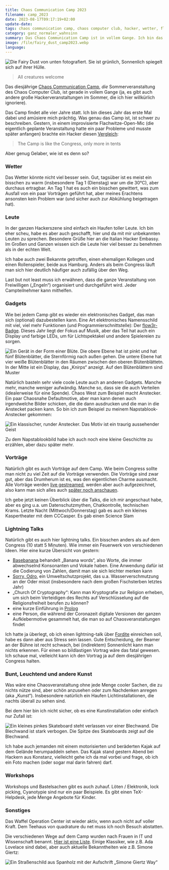 ```yaml
---
title: Chaos Communication Camp 2023
filename: camp_2023
date: 2023-08-17T09:17:19+02:00
update-date:
tags: chaos communication camp, chaos computer club, hacker, wetter, flow3r, ada lovelace, simone giertz, kunst
category: ganz_normaler_wahnsinn
summary: Das Chaos Communication Camp ist in vollem Gange. Ich bin das erste Mal dabei. Ein paar Eindrücke.
image: /file/fairy_dust_camp2023.webp
language:
---
```


![Die Fairy Dust von unten fotografiert. Sie ist grünlich, Sonnenlich spiegelt sich auf ihrer Hülle.](/file/fairy_dust_camp2023.webp "Die Rakete heißt „Fairy Dust“")

> All creatures welcome

Das diesjährige [Chaos Communication Camp](https://events.ccc.de/category/camp-2023/), *die* Sommerveranstaltung des Chaos Computer Club, ist gerade in vollem Gange (ja, es gibt auch andere große Hackerveranstaltungen im Sommer, die ich hier willkürlich ignoriere).

Das Camp findet alle vier Jahre statt. Ich bin dieses Jahr das erste Mal dabei und amüsiere mich prächtig. Was genau das Camp ist, ist schwer zu beschreiben. Gestern, in einem improvisierte Flachwitze-Open-Mic (die eigentlich geplante Veranstaltung hatte ein paar Probleme und musste später anfangen) brachte ein Hacker diesen [Vergleich](https://tvtropes.org/pmwiki/pmwiki.php/Main/Pun):

> The Camp is like the Congress, only more in tents

Aber genug Gelaber, wie ist es denn so?

### Wetter

Das Wetter könnte nicht viel besser sein. Gut, tagsüber ist es meist ein bisschen zu warm (insbesondere Tag 1 (Dienstag) war um die 30°C), aber durchaus ertragbar. An Tag 1 hat es auch ein bisschen gewittert, was zum Ausfall von ein paar Vorträgen geführt hat, aber meines Erachtens ansonsten kein Problem war (und sicher auch zur Abkühlung beigetragen hat).

### Leute

In der ganzen Hackerszene sind einfach ein Haufen toller Leute. Ich bin eher scheu, habe es aber auch geschafft, hier und da mit mir unbekannten Leuten zu sprechen. Besondere Grüße hier an die Italian Hacker Embassy. Im Großen und Ganzen wissen sich die Leute hier viel besser zu benehmen als in der echten Welt.

Ich habe auch zwei Bekannte getroffen, einen ehemaligen Kollegen und einen Rollenspieler, beide aus Hamburg. Anders als beim Congress läuft man sich hier deutlich häufiger auch zufällig über den Weg.

Last but not least muss ich erwähnen, dass die ganze Veranstaltung von Freiwilligen („Engeln“) organisiert und durchgeführt wird. Jeder Campteilnehmer kann mithelfen.

### Gadgets

Wie bei jedem Camp gibt es wieder ein elektronisches Gadget, das man sich (optional) dazubestellen kann. Eine Art elektronisches Namensschild mit viel, viel mehr Funktionen (und Programmierschnittstelle): Der [flow3r-Badge](https://flow3r.garden/). Dieses Jahr liegt der Fokus auf Musik, aber das Teil hat auch ein Display und farbige LEDs, um für Lichtspektakel und andere Spielereien zu sorgen.

![Ein Gerät in der Form einer Blüte. Die obere Ebene hat ist pinkt und hat fünf Blütenblätter, die Sternförmig nach außen gehen. Die untere Ebene hat vier weiße Blütenblätter in den Räumen zwischen den oberen Blütenblättetn. In der Mitte ist ein Display, das „Knirps“ anzeigt. Auf den Blütenblättern sind Muster](/file/flow3r.webp)

Natürlich basteln sehr viele coole Leute auch an anderen Gadgets. Manche mehr, manche weniger aufwändig. Manche so, dass sie die auch Verteilen (idealerweise für eine Spende). Chaos West zum Beispiel macht Anstecker. Ein paar Chaosnahe Defaultmotive, aber man kann denen auch irgendwelche Bilder schicken, die die dann ausdrucken und die man in die Anstecket packen kann. So bin ich zum Beispiel zu meinem Napstablook-Anstecker gekommen:

![Ein klassischer, runder Anstecker. Das Motiv ist ein traurig aussehender Geist](/file/napstablook_button.webp "but today i met somebody nice…")

Zu dem Napstablookbild habe ich auch noch eine kleine Geschichte zu erzählen, aber dazu später mehr.

### Vorträge

Natürlich gibt es auch Vorträge auf dem Camp. Wie beim Congress sollte man nicht zu viel Zeit auf die Vorträge verwenden. Die Vorträge sind zwar gut, aber das Drumherum ist es, was den eigentlichen Charme ausmacht. Alle Vorträge werden [live gestreamed](https://media.ccc.de/), werden aber auch aufgezeichnet, also kann man sich alles auch [später noch anschauen](https://media.ccc.de/c/camp2023).

Ich gebe jetzt keinen Überblick über die Talks, die ich mir angeschaut habe, aber es ging u.a. um Datenschutzmythen, Chatkontrolle, technischen Krams. Letzte Nacht (Mittwoch/Donnerstag) gab es auch ein kleines Kaspertheater mit dem CCCasper. Es gab einen Science Slam

### Lightning Talks

Natürlich gibt es auch hier lightning talks. Ein bisschen anders als auf dem Congress (10 statt 5 Minuten). Wie immer ein Feuerwerk von verschiedenen Ideen. Hier eine kurze Übersicht von gestern:

- [Basebanana](https://basebanana.org/) behandelt „Banana words“, also Worte, die immer abwechselnd Konsonanten und Vokale haben. Eine Anwendung dafür ist die Codierung von Zahlen, damit man sie sich leichter merken kann
- [Sorry, Odro](https://sorryodro.pl/), ein Umweltschutzprojekt, das u.a. Wasserverschmutzung an der Oder misst (insbesondere nach dem großen Fischsterben letztes Jahr)
- „Church Of Cryptography“: Kann man Kryptografie zur Religion erheben, um sich beim Verteidigen des Rechts auf Verschlüsselung auf die Religionsfreiheit berufen zu können?
- eine kurze Einführung in [Prolog](https://de.wikipedia.org/wiki/Prolog_(Programmiersprache))
- eine Person, die während der Coronazeit digitale Versionen der ganzen Aufklebermotive gesammelt hat, die man so auf Chaosveranstaltungen findet

Ich hatte ja überlegt, ob ich einen lightning-talk über [Fordite](/tags/fordite) einreichen soll, habe es dann aber aus Stress sein lassen. Gute Entscheidung, der Beamer an der Bühne ist recht schwach, bei (indirektem) Sonnenlicht kann man nichts erkennen. Für einen so bildlastigen Vortrag wäre das fatal gewesen. Ich schaue mal, vielleicht kann ich den Vortrag ja auf dem diesjährigen Congress halten.

### Bunt, Leuchtend und andere Kunst

Was wäre eine Chaosveranstaltung ohne jede Menge cooler Sachen, die zu nichts nütze sind, aber schön anzusehen oder zum Nachdenken anregen (aka „Kunst“). Insbesondere natürlich ein Haufen Lichtinstallationen, die nachts überall zu sehen sind.

Bei dem hier bin ich nicht sicher, ob es eine Kunstinstallation oder einfach nur Zufall ist:

![Ein kleines pinkes Skateboard steht verlassen vor einer Blechwand. Die Blechwand ist stark verbogen. Die Spitze des Skateboards zeigt auf die Blechwand.](/file/skateboard_delle.webp "Kunst, Unfall oder Zufall?")

Ich habe auch jemanden mit einem motorisierten und beräderten Kajak auf dem Gelände herumpaddeln sehen. Das Kajak stand gestern Abend bei Hackern aus Konstanz, vielleicht gehe ich da mal vorbei und frage, ob ich ein Foto machen (oder sogar mal darin fahren) darf.

### Workshops

Workshops und Bastelsachen gibt es auch zuhauf. Löten / Elektronik, lock picking, Cyanotypie sind nur ein paar Beispiele. Es gibt einen TeX-Helpdesk, jede Menge Angebote für Kinder.

### Sonstiges

Das Waffel Operation Center ist wieder aktiv, wenn auch nicht auf voller Kraft. Dem Teehaus von quadrature du net muss ich noch Besuch abstatten.

Die verschiedenen Wege auf dem Camp wurden nach Frauen in IT und Wissenschaft benannt. [Hier ist eine Liste](https://events.ccc.de/camp/2023/infos/streets). Einige Klassiker, wie z.B. Ada Lovelace sind dabei, aber auch aktuelle Bekanntheiten wie z.B. Simone Giertz:

![Ein Straßenschild aus Spanholz mit der Aufschrift „Simone Giertz Way“](/file/simone_giertz_way.webp "All hail the queen of shitty robots")
